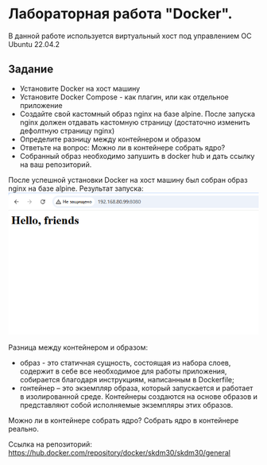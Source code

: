 # Лабораторная работа "Docker".

В данной работе используется виртуальный хост под управлением ОС Ubuntu 22.04.2
## Задание
- Установите Docker на хост машину
- Установите Docker Compose - как плагин, или как отдельное приложение
- Создайте свой кастомный образ nginx на базе alpine. После запуска nginx должен отдавать кастомную страницу (достаточно изменить дефолтную страницу nginx)
- Определите разницу между контейнером и образом
- Ответьте на вопрос: Можно ли в контейнере собрать ядро?
- Собранный образ необходимо запушить в docker hub и дать ссылку на ваш репозиторий.

После успешной установки Docker на хост машину был собран образ nginx на базе alpine. 
Результат запуска:
![](pic/1.png)    

Разница между контейнером и образом:
- образ - это статичная сущность, состоящая из набора слоев, содержит в себе все необходимое для работы приложения, собирается благодаря инструкциям, написанным в Dockerfile;
- rонтейнер – это экземпляр образа, который запускается и работает в изолированной среде. Контейнеры создаются на основе образов и представляют собой исполняемые экземпляры этих образов.

Можно ли в контейнере собрать ядро?
Собрать ядро в контейнере реально.

Ссылка на репозиторий:
https://hub.docker.com/repository/docker/skdm30/skdm30/general




